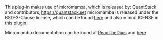 This plug-in makes use of micromamba, which is released by: QuantStack and contributors, https://quantstack.net
micromamba is released under the BSD-3-Clause license, which can be found [here](https://github.com/mamba-org/mamba/blob/master/LICENSE) and also in bin/LICENSE in this plugin.

Micromamba documentation can be found at [ReadTheDocs](https://mamba.readthedocs.io/en/latest/user_guide/micromamba.html) and [here](https://gist.github.com/wolfv/fe1ea521979973ab1d016d95a589dcde)
